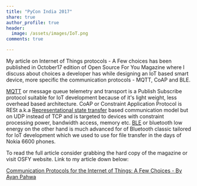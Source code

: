 ```yaml
---
title: "PyCon India 2017"
share: true
author_profile: true
header:
  image: /assets/images/IoT.png
comments: true  

---
```

My article on Internet of Things protocols - A Few choices has been published in October17 edition of Open Source For You Magazine where I discuss about choices a developer has while designing an IoT based smart device, more specific the communication protocols - MQTT, CoAP and BLE.

[MQTT](http://mqtt.org) or message queue telemetry and transport is a Publish Subscribe protocol suitable for IoT development because of it's light weight, less overhead based architecture. CoAP or Constraint Application Protocol is RESt a.k.a [Representational state transfer](https://en.wikipedia.org/wiki/Representational_state_transfer) based communication model but on UDP instead of TCP and is targeted to devices with constraint processing power, bandwidth access, memory etc. [BLE](https://en.wikipedia.org/wiki/Bluetooth_Low_Energy) or bluetooth low energy on the other hand is much advanced for of Bluetooth classic tailored for IoT development which we used to use for file transfer in the days of Nokia 6600 phones.

To read the full article consider grabbing the hard copy of the magazine or visit OSFY website. Link to my article down below:

[Communication Protocols for the Internet of Things: A Few Choices - By Ayan Pahwa](https://opensourceforu.com/2017/10/communication-protocols-internet-things-choices/)
